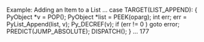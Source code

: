 Example: Adding an Item to a List ... case  TARGET(LIST_APPEND): { PyObject *v = POP(); PyObject *list = PEEK(oparg); int  err; err = PyList_Append(list, v); Py_DECREF(v); if  (err !=  0 ) goto  error; PREDICT(JUMP_ABSOLUTE); DISPATCH(); } ... 177